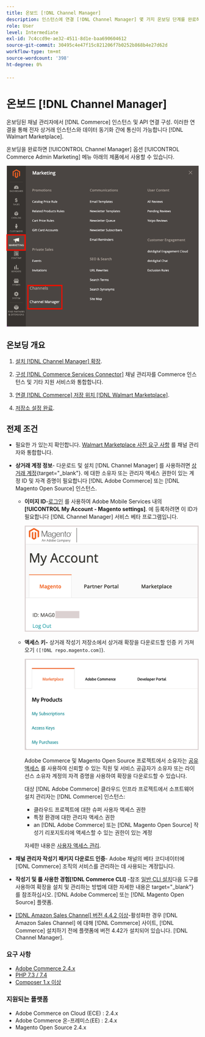 ```yaml
---
title: 온보드 [!DNL Channel Manager]
description: 인스턴스에 연결 [!DNL Channel Manager] 몇 가지 온보딩 단계를 완료하여 서비스를 제공합니다.
role: User
level: Intermediate
exl-id: 7c4ccd9e-ae32-4511-8d1e-baa690604612
source-git-commit: 30495c4e47f15c821206f7b0252b868b4e27d62d
workflow-type: tm+mt
source-wordcount: '398'
ht-degree: 0%

---
```



# 온보드 [!DNL Channel Manager]

온보딩된 채널 관리자에서 [!DNL Commerce] 인스턴스 및 API 연결 구성. 이러한 연결을 통해 전자 상거래 인스턴스와 데이터 동기화 간에 통신이 가능합니다 [!DNL Walmart Marketplace].

온보딩을 완료하면 [!UICONTROL Channel Manager] 옵션 [!UICONTROL Commerce Admin Marketing] 메뉴 아래의 제품에서 사용할 수 있습니다.

![[!DNL Channel Manager] 관리자 보기의 옵션](assets/channel-manager-admin-view.png)

## 온보딩 개요

1. [설치 [!DNL Channel Manager] 확장](install.md).

1. [구성 [!DNL Commerce Services Connector]](connect.md) 채널 관리자를 Commerce 인스턴스 및 기타 지원 서비스와 통합합니다.

1. [연결 [!DNL Commerce] 저장 위치 [!DNL Walmart Marketplace]](connect.md).

1. [저장소 설정 완료](complete-store-setup.md).

## 전제 조건

- 필요한 가 있는지 확인합니다. [Walmart Marketplace 사전 요구 사항](walmart-prerequisites.md) 를 채널 관리자와 통합합니다.

- **상거래 계정 정보**- 다운로드 및 설치 [!DNL Channel Manager] 를 사용하려면 [상거래 계정](https://docs.magento.com/user-guide/magento/magento-account.html){target=&quot;_blank&quot;}. 에 대한 소유자 또는 관리자 액세스 권한이 있는 계정 ID 및 자격 증명이 필요합니다 [!DNL Adobe Commerce] 또는 [!DNL Magento Open Source] 인스턴스.

   - **이미지 ID**-[로그인](https://account.magento.com/customer/account/login/) 를 사용하여 Adobe Mobile Services 내의 **[!UICONTROL My Account - Magento settings]**. 에 등록하려면 이 ID가 필요합니다 [!DNL Channel Manager] 서비스 베타 프로그램입니다.

      ![[!DNL MAGEID] 전자 상거래 계정 설정에서](assets/mageid-my-commerce-account.png)

   - **액세스 키-** 상거래 작성기 저장소에서 상거래 확장을 다운로드할 인증 키 가져오기 `([!DNL repo.magento.com]`).

      ![[!UICONTROL Commerce Marketplace access keys]](assets/commerce-marketplace-access-keys.png)

      Adobe Commerce 및 Magento Open Source 프로젝트에서 소유자는 [공유 액세스](https://docs.magento.com/user-guide/magento/magento-account-share.html) 를 사용하여 신뢰할 수 있는 직원 및 서비스 공급자가 소유자 또는 라이선스 소유자 계정의 자격 증명을 사용하여 확장을 다운로드할 수 있습니다.

      대상 [!DNL Adobe Commerce] 클라우드 인프라 프로젝트에서 소프트웨어 설치 관리자는 [!DNL Commerce] 인스턴스:

      - 클라우드 프로젝트에 대한 슈퍼 사용자 액세스 권한
      - 특정 환경에 대한 관리자 액세스 권한
      - an [!DNL Adobe Commerce] 또는 [!DNL Magento Open Source] 작성기 리포지토리에 액세스할 수 있는 권한이 있는 계정

      자세한 내용은 [사용자 액세스 관리](https://devdocs.magento.com/cloud/project/user-admin.html).


- **채널 관리자 작성기 패키지 다운로드 인증**- Adobe 채널의 베타 코디네이터에 [!DNL Commerce] 조직의 서비스를 관리하는 데 사용되는 계정입니다.
- **작성기 및 를 사용한 경험[!DNL Commerce CLI]** -참조 [일반 CLI 설치](https://devdocs.magento.com/extensions/install/)다음 도구를 사용하여 확장을 설치 및 관리하는 방법에 대한 자세한 내용은 target=&quot;_blank&quot;} 를 참조하십시오. [!DNL Adobe Commerce] 또는 [!DNL Magento Open Source] 플랫폼.
- [[!DNL Amazon Sales Channel] 버전 4.4.2 이상](https://experienceleague.adobe.com/docs/commerce-channels/amazon/release-notes.html)-활성화한 경우 [!DNL Amazon Sales Channel] 에 대해 [!DNL Commerce] 사이트, [!DNL Commerce] 설치하기 전에 플랫폼에 버전 4.42가 설치되어 있습니다. [!DNL Channel Manager].

### 요구 사항

- [Adobe Commerce 2.4.x](https://devdocs.magento.com/release/released-versions.html)
- [PHP 7.3 / 7.4](https://devdocs.magento.com/guides/v2.4/install-gde/prereq/php-settings.html)
- [Composer 1.x 이상](https://devdocs.magento.com/cloud/reference/cloud-composer.html)


### 지원되는 플랫폼

- Adobe Commerce on Cloud (ECE) : 2.4.x
- Adobe Commerce 온-프레미스(EE) : 2.4.x
- Magento Open Source 2.4.x

